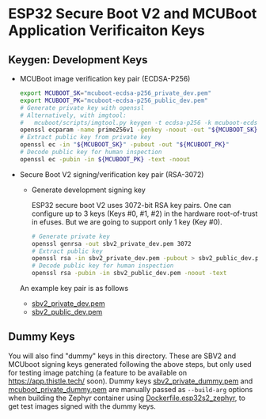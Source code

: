 # ESP32 Secure Boot V2 and MCUBoot Application Verificaiton Keys

## Keygen: Development Keys

- MCUBoot image verification key pair (ECDSA-P256)

  ```bash
  export MCUBOOT_SK="mcuboot-ecdsa-p256_private_dev.pem"
  export MCUBOOT_PK="mcuboot-ecdsa-p256_public_dev.pem"
  # Generate private key with openssl
  # Alternatively, with imgtool:
  #   mcuboot/scripts/imgtool.py keygen -t ecdsa-p256 -k mcuboot-ecdsa-p256_private.pem
  openssl ecparam -name prime256v1 -genkey -noout -out "${MCUBOOT_SK}"
  # Extract public key from private key
  openssl ec -in "${MCUBOOT_SK}" -pubout -out "${MCUBOOT_PK}"
  # Decode public key for human inspection
  openssl ec -pubin -in ${MCUBOOT_PK} -text -noout
  ```

- Secure Boot V2 signing/verification key pair (RSA-3072)

  - Generate development signing key

    ESP32 secure boot V2 uses 3072-bit RSA key pairs. One can configure up to 3
    keys (Keys #0, #1, #2) in the hardware root-of-trust in efuses. But we are
    going to support only 1 key (Key #0).

    ```bash
    # Generate private key
    openssl genrsa -out sbv2_private_dev.pem 3072
    # Extract public key
    openssl rsa -in sbv2_private_dev.pem -pubout > sbv2_public_dev.pem
    # Decode public key for human inspection
    openssl rsa -pubin -in sbv2_public_dev.pem -noout -text
    ```

  An example key pair is as follows

  - [sbv2_private_dev.pem](./sbv2_private_dev.pem)
  - [sbv2_public_dev.pem](./sbv2_public_dev.pem)


## Dummy Keys

You will also find "dummy" keys in this directory. These are SBV2 and MCUboot
signing keys generated following the above steps, but only used for testing
image patching (a feature to be available on <https://app.thistle.tech/> soon).
Dummy keys [sbv2_private_dummy.pem](./sbv2_private_dummy.pem) and
[mcuboot_private_dummy.pem](./mcuboot_private_dummy.pem) are manually passed as
`--build-arg` options when building the Zephyr container using
[Dockerfile.esp32s2_zephyr](../Dockerfile.esp32s2_zephyr), to get test images
signed with the dummy keys.